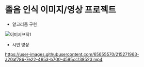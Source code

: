 # 졸음 인식 이미지/영상 프로젝트

- 알고리즘 구현

![이미지프젝1](https://user-images.githubusercontent.com/65655570/215271867-4242d504-b2b7-4a5c-b0bd-f759ebb56fb1.png)

- 시연 영상

https://user-images.githubusercontent.com/65655570/215271963-a20af786-7e22-4853-b700-d585cc138523.mp4

